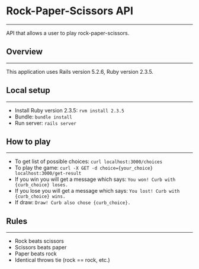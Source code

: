 # Rock-Paper-Scissors API
---
API that allows a user to play rock-paper-scissors.

## Overview
---
This application uses Rails version 5.2.6, Ruby version 2.3.5.

## Local setup
---
* Install Ruby version 2.3.5: `rvm install 2.3.5`
* Bundle: `bundle install`
* Run server: `rails server`

## How to play
---
* To get list of possible choices: `curl localhost:3000/choices`
* To play the game: `curl -X GET -d choice={your_choice} localhost:3000/get-result`
* If you win you will get a message which says: `You won! Curb with {curb_choice} loses.`
* If you lose you will get a message which says: `You lost! Curb with {curb_choice} wins.`
* If draw: `Draw! Curb also chose {curb_choice}.`

## Rules
---
* Rock beats scissors
* Scissors beats paper
* Paper beats rock
* Identical throws tie (rock == rock, etc.)
